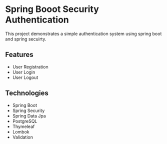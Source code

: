 # Spring Booot Security Authentication 
This project demonstrates a simple authentication system using spring boot and spring secuirty.

## Features

* User Registration
* User Login
* User Logout

## Technologies
* Spring Boot
* Spring Security
* Spring Data Jpa
* PostgreSQL
* Thymeleaf
* Lombok
* Validation